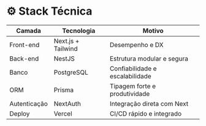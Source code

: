 # ⚙️ Stack Técnica

| Camada | Tecnologia | Motivo |
|---------|-------------|--------|
| Front-end | Next.js + Tailwind | Desempenho e DX |
| Back-end | NestJS | Estrutura modular e segura |
| Banco | PostgreSQL | Confiabilidade e escalabilidade |
| ORM | Prisma | Tipagem forte e produtividade |
| Autenticação | NextAuth | Integração direta com Next |
| Deploy | Vercel | CI/CD rápido e integrado |